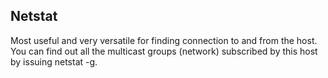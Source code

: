 ## Netstat

Most useful and very versatile for finding connection to and from the host.
You can find out all the multicast groups (network) subscribed by this host by issuing netstat -g.
